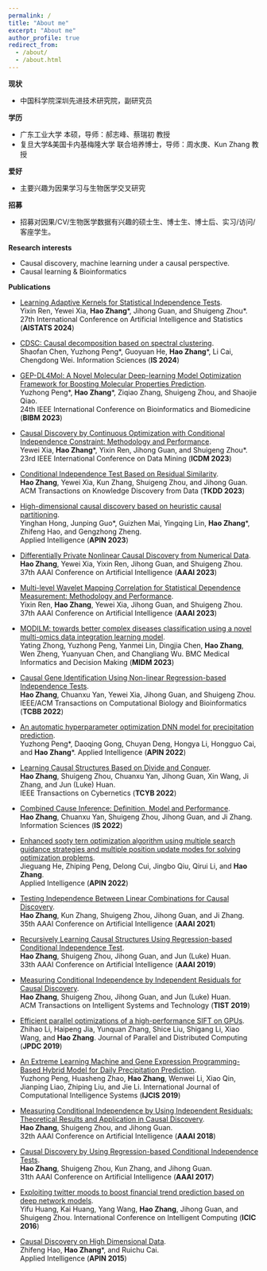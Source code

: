 ```yaml
---
permalink: /
title: "About me"
excerpt: "About me"
author_profile: true
redirect_from: 
  - /about/
  - /about.html
---
```

**现状**
* 中国科学院深圳先进技术研究院，副研究员

**学历**
* 广东工业大学 本硕，导师：郝志峰、蔡瑞初 教授
* 复旦大学&美国卡内基梅隆大学 联合培养博士，导师：周水庚、Kun Zhang 教授

**爱好**
* 主要兴趣为因果学习与生物医学交叉研究

**招募**
* 招募对因果/CV/生物医学数据有兴趣的硕士生、博士生、博士后、实习/访问/客座学生。

**Research interests**
* Causal discovery, machine learning under a causal perspective.
* Causal learning & Bioinformatics
  
**Publications** 

- [Learning Adaptive Kernels for Statistical Independence Tests]().  
  Yixin Ren,  Yewei Xia, **Hao Zhang**\*, Jihong Guan, and Shuigeng Zhou\*.  
  27th International Conference on Artificial Intelligence and Statistics (**AISTATS 2024**)

- [CDSC: Causal decomposition based on spectral clustering]().  
  Shaofan Chen, Yuzhong Peng\*, Guoyuan He, **Hao Zhang**\*, Li Cai, Chengdong Wei. 
  Information Sciences (**IS 2024**)
  
- [GEP-DL4Mol: A Novel Molecular Deep-learning Model Optimization Framework for Boosting Molecular Properties Prediction]().  
  Yuzhong Peng\*, **Hao Zhang**\*, Ziqiao Zhang, Shuigeng Zhou, and Shaojie Qiao.  
  24th IEEE International Conference on Bioinformatics and Biomedicine (**BIBM 2023**)
  
- [Causal Discovery by Continuous Optimization with Conditional Independence Constraint: Methodology and Performance]().  
  Yewei Xia, **Hao Zhang**\*, Yixin Ren, Jihong Guan, and Shuigeng Zhou\*.  
  23rd IEEE International Conference on Data Mining (**ICDM 2023**)
  
- [Conditional Independence Test Based on Residual Similarity](https://dl.acm.org/doi/abs/10.1145/3593810).  
  **Hao Zhang**, Yewei Xia, Kun Zhang, Shuigeng Zhou, and Jihong Guan.  
  ACM Transactions on Knowledge Discovery from Data (**TKDD 2023**)

- [High-dimensional causal discovery based on heuristic causal partitioning]().  
  Yinghan Hong, Junping Guo*, Guizhen Mai, Yingqing Lin, **Hao Zhang**\*, Zhifeng Hao, and Gengzhong Zheng.  
  Applied Intelligence (**APIN 2023**)
  
- [Differentially Private Nonlinear Causal Discovery from Numerical Data](https://ojs.aaai.org/index.php/AAAI/article/view/26452).  
  **Hao Zhang**, Yewei Xia, Yixin Ren, Jihong Guan, and Shuigeng Zhou.  
  37th AAAI Conference on Artificial Intelligence (**AAAI 2023**)   

- [Multi-level Wavelet Mapping Correlation for Statistical Dependence Measurement: Methodology and Performance](https://ojs.aaai.org/index.php/AAAI/article/view/25799).  
  Yixin Ren, **Hao Zhang**, Yewei Xia, Jihong Guan, and Shuigeng Zhou.  
  37th AAAI Conference on Artificial Intelligence (**AAAI 2023**)     

- [MODILM: towards better complex diseases classification using a novel multi-omics data integration learning model]().   
  Yating Zhong, Yuzhong Peng, Yanmei Lin, Dingjia Chen, **Hao Zhang**, Wen Zheng, Yuanyuan Chen, and Changliang Wu.
  BMC Medical Informatics and Decision Making (**MIDM 2023**)
  
- [Causal Gene Identification Using Non-linear Regression-based Independence Tests](https://ieeexplore.ieee.org/abstract/document/9709100).   
  **Hao Zhang**, Chuanxu Yan, Yewei Xia, Jihong Guan, and Shuigeng Zhou.  
  IEEE/ACM Transactions on Computational Biology and Bioinformatics (**TCBB 2022**)

- [An automatic hyperparameter optimization DNN model for precipitation prediction]().  
  Yuzhong Peng\*, Daoqing Gong, Chuyan Deng, Hongya Li, Hongguo Cai, and **Hao Zhang**\*. 
  Applied Intelligence (**APIN 2022**)
  
- [Learning Causal Structures Based on Divide and Conquer]().  
  **Hao Zhang**, Shuigeng Zhou, Chuanxu Yan, Jihong Guan, Xin Wang, Ji Zhang, and Jun (Luke) Huan.  
  IEEE Transactions on Cybernetics (**TCYB 2022**)

- [Combined Cause Inference: Definition, Model and Performance]().  
  **Hao Zhang**, Chuanxu Yan, Shuigeng Zhou, Jihong Guan, and Ji Zhang.  
  Information Sciences (**IS 2022**)

- [Enhanced sooty tern optimization algorithm using multiple search guidance strategies and multiple position update modes for solving optimization problems]().  
  Jieguang He, Zhiping Peng, Delong Cui, Jingbo Qiu, Qirui Li, and **Hao Zhang**.  
  Applied Intelligence (**APIN 2022**)
  
- [Testing Independence Between Linear Combinations for Causal Discovery]().  
  **Hao Zhang**, Kun Zhang, Shuigeng Zhou, Jihong Guan, and Ji Zhang.  
  35th AAAI Conference on Artificial Intelligence (**AAAI 2021**)

- [Recursively Learning Causal Structures Using Regression-based Conditional Independence Test]().  
  **Hao Zhang**, Shuigeng Zhou, Jihong Guan, and Jun (Luke) Huan.  
  33th AAAI Conference on Artificial Intelligence (**AAAI 2019**)

- [Measuring Conditional Independence by Independent Residuals for Causal Discovery]().  
  **Hao Zhang**, Shuigeng Zhou, Jihong Guan, and Jun (Luke) Huan.  
  ACM Transactions on Intelligent Systems and Technology (**TIST 2019**)

- [Efficient parallel optimizations of a high-performance SIFT on GPUs]().  
  Zhihao Li, Haipeng Jia, Yunquan Zhang, Shice Liu, Shigang Li, Xiao Wang, and **Hao Zhang**. 
  Journal of Parallel and Distributed Computing (**JPDC 2019**)

- [An Extreme Learning Machine and Gene Expression Programming-Based Hybrid Model for Daily Precipitation Prediction]().  
  Yuzhong Peng, Huasheng Zhao, **Hao Zhang**, Wenwei Li, Xiao Qin, Jianping Liao, Zhiping Liu, and Jie Li.
  International Journal of Computational Intelligence Systems (**IJCIS 2019**)
  
- [Measuring Conditional Independence by Using Independent Residuals: Theoretical Results and Application in Causal Discovery]().  
  **Hao Zhang**, Shuigeng Zhou, and Jihong Guan.  
  32th AAAI Conference on Artificial Intelligence (**AAAI 2018**)

- [Causal Discovery by Using Regression-based Conditional Independence Tests]().  
  **Hao Zhang**, Shuigeng Zhou, Kun Zhang, and Jihong Guan.  
  31th AAAI Conference on Artificial Intelligence (**AAAI 2017**)

- [Exploiting twitter moods to boost financial trend prediction based on deep network models]().  
  Yifu Huang, Kai Huang, Yang Wang, **Hao Zhang**, Jihong Guan, and Shuigeng Zhou.
  International Conference on Intelligent Computing (**ICIC 2016**)

- [Causal Discovery on High Dimensional Data]().  
  Zhifeng Hao, **Hao Zhang**\*, and Ruichu Cai.  
  Applied Intelligence (**APIN 2015**)
